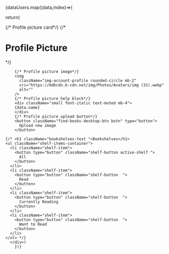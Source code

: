 {dataUsers.map((data,index)=>{

return( <div key={index}>
 <div className="shelves-container ">
 
  <div className="ProfileSec">
    {/* Profile picture card*/}
      {/* <h1 className="mb-2 mt-0 bookshelves-text ">Profile Picture</h1> */}
    
        {/* Profile picture image*/}
        <img
          className="img-account-profile rounded-circle mb-2"
          src="https://mdbcdn.b-cdn.net/img/Photos/Avatars/img (31).webp"
          alt=""
        />
        {/* Profile picture help block*/}
        <div className="small font-italic text-muted mb-4">
        {data.name}
        </div>
        {/* Profile picture upload button*/}
        <button className="find-books-desktop-btn botn" type="button">
          Upload new image
        </button>
  </div>
    </div>

    
    {/* <h1 className="bookshelves-text ">Bookshelves</h1>
    <ul className="shelf-items-container">
      <li className="shelf-item">
        <button type="button" className="shelf-button active-shelf ">
          All
        </button>
      </li>
      <li className="shelf-item">
        <button type="button" className="shelf-button  ">
          Read
        </button>
      </li>
      <li className="shelf-item">
        <button type="button" className="shelf-button  ">
          Currently Reading
        </button>
      </li>
      <li className="shelf-item">
        <button type="button" className="shelf-button  ">
          Want to Read
        </button>
      </li>
    </ul> */}
      </div>)
        })}